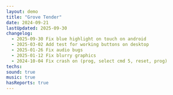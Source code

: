 ```yaml
---
layout: demo
title: "Grove Tender"
date: 2024-09-21
lastUpdated: 2025-09-30
changelog:
  - 2025-09-30 Fix blue highlight on touch on android
  - 2025-03-02 Add test for working buttons on desktop
  - 2025-01-26 Fix audio bugs
  - 2025-01-12 Fix blurry graphics
  - 2024-10-04 Fix crash on (prog, select cmd 5, reset, prog)
techs:
sound: true
music: true
hasReports: true
---
```



